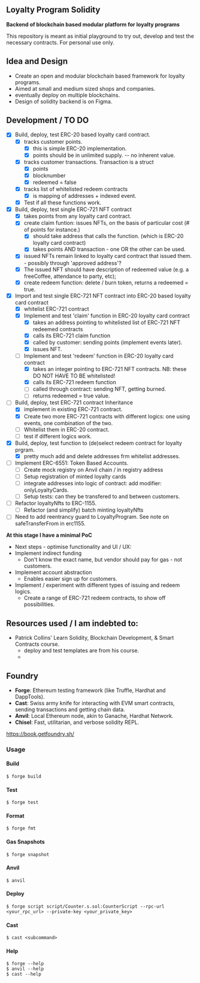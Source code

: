 ## Loyalty Program Solidity 
**Backend of blockchain based modular platform for loyalty programs**

This repository is meant as initial playground to try out, develop and test the necessary contracts.
For personal use only. 

## Idea and Design

- Create an open and modular blockchain based framework for loyalty programs. 
- Aimed at small and medium sized shops and companies. 
- eventually deploy on multiple blockchains. 
- Design of solidity backend is on Figma. 

## Development / TO DO 

- [x] Build, deploy, test ERC-20 based loyalty card contract. 
  - [x] tracks customer points. 
    - [x] this is simple ERC-20 implementation. 
    -  [x] points should be in unlimited supply. -- no inherent value. 
  - [x] tracks customer transactions. Transaction is a struct
    - [x] points 
    - [x] blocknumber 
    - [x] redeemed = false
  - [x] tracks list of whitelisted redeem contracts
    - [x] is mapping of addresses + indexed event. 
  - [x] Test if all these functions work. 
- [x] Build, deploy, test single ERC-721 NFT contract 
  - [x] takes points from any loyalty card contract. 
  - [x] create claim funtion: issues NFTs, on the basis of particular cost (# of points for instance.) 
    - [x] should take address that calls the function. (which is ERC-20 loyalty card contract)
    - [x] takes points AND transaction - one OR the other can be used. 
  - [x] issued NFTs remain linked to loyalty card contract that issued them. - possibly through 'approved address'? 
  - [x] The issued NFT should have description of redeemed value (e.g. a freeCoffee, attendance to party, etc); 
  - [x] create redeem function: delete / burn token, returns a redeemed = true.  
- [x] Import and test single ERC-721 NFT contract into ERC-20 based loyalty card contract
  - [x] whitelist ERC-721 contract
  - [x] Implement and test 'claim' function in ERC-20 loyalty card contract
    - [x] takes an address pointing to whitelisted list of ERC-721 NFT redeemed contracts
    - [x] calls its ERC-721 claim function   
    - [x] called by customer: sending points (implement events later).
    - [x] issues NFT. 
  - [ ] Implement and test 'redeem' function in ERC-20 loyalty card contract
    - [x] takes an integer pointing to ERC-721 NFT contracts. NB: these DO NOT HAVE TO BE whitelisted! 
    - [x] calls its ERC-721 redeem function
    - [ ] called through contract: sending NFT, getting burned. 
    - [ ] returns redeemed = true value.  
- [ ] Build, deploy, test ERC-721 contract Inheritance
  - [x] implement in existing ERC-721 contract. 
  - [x] Create two more ERC-721 contracts with different logics: one using events, one combination of the two. 
  - [ ] Whitelist them in ERC-20 contract.
  - [ ] test if different logics work. 
- [x] Build, deploy, test function to (de)select redeem contract for loyalty prgram. 
  - [x] pretty much add and delete addresses frm whitelist addresses.
- [ ] Implement ERC-6551: Token Based Accounts. 
  - [ ] Create mock registry on Anvil chain / in registry address 
  - [ ] Setup registration of minted loyalty cards 
  - [ ] integrate addresses into logic of contract: add modifier: onlyLoyaltyCards. 
  - [ ] Setup tests: can they be transfered to and between customers. 
- [ ] Refactor loyaltyNfts to ERC-1155.  
  - [ ] Refactor (and simplify) batch minting loyaltyNfts
- [ ] Need to add reentrancy guard to LoyaltyProgram. See note on safeTransferFrom in erc1155.  

**At this stage I have a minimal PoC** 

- Next steps - optimise functionality and UI / UX:  
- Implement indirect funding
  - Don't know the exact name, but vendor should pay for gas - not customers. 
- Implement account abstraction
  - Enables easier sign up for customers. 
- Implement / experiment with different types of issuing and redeem logics. 
  - Create a range of ERC-721 redeem contracts, to show off possibilities.

## Resources used / I am indebted to:  
-  Patrick Collins' Learn Solidity, Blockchain Development, & Smart Contracts course. 
   -  deploy and test templates are from his course. 
   -    

## Foundry

-   **Forge**: Ethereum testing framework (like Truffle, Hardhat and DappTools).
-   **Cast**: Swiss army knife for interacting with EVM smart contracts, sending transactions and getting chain data.
-   **Anvil**: Local Ethereum node, akin to Ganache, Hardhat Network.
-   **Chisel**: Fast, utilitarian, and verbose solidity REPL.


https://book.getfoundry.sh/

### Usage

#### Build

```shell
$ forge build
```

#### Test

```shell
$ forge test
```

#### Format

```shell
$ forge fmt
```

#### Gas Snapshots

```shell
$ forge snapshot
```

#### Anvil

```shell
$ anvil
```

#### Deploy

```shell
$ forge script script/Counter.s.sol:CounterScript --rpc-url <your_rpc_url> --private-key <your_private_key>
```

#### Cast

```shell
$ cast <subcommand>
```

#### Help

```shell
$ forge --help
$ anvil --help
$ cast --help
```
